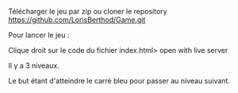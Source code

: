 Télécharger le jeu par zip ou cloner le repository https://github.com/LorisBerthod/Game.git

Pour lancer le jeu :

Clique droit sur le code du fichier index.html> open with live server

Il y a 3 niveaux.

Le but étant d'atteindre le carré bleu pour passer au niveau suivant.
